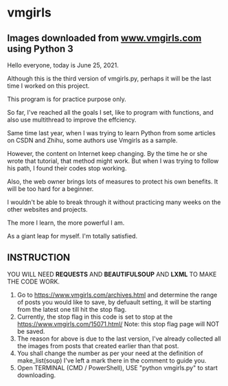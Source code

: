 # vmgirls

## Images downloaded from www.vmgirls.com using Python 3

Hello everyone, today is June 25, 2021.

Although this is the third version of vmgirls.py, perhaps it will be the last time I worked on this project.

This program is for practice purpose only.

So far, I've reached all the goals I set, like to program with functions, and also use multithread to improve the effciency.

Same time last year, when I was trying to learn Python from some articles on CSDN and Zhihu, some authors use Vmgirls as a sample.

However, the content on Internet keep changing. By the time he or she wrote that tutorial, that method might work. But when I was trying to follow his path, I found their codes stop working.

Also, the web owner brings lots of measures to protect his own benefits. It will be too hard for a beginner.

I wouldn't be able to break through it without practicing many weeks on the other websites and projects.

The more I learn, the more powerful I am.

As a giant leap for myself. I'm totally satisfied.

## INSTRUCTION

YOU WILL NEED **REQUESTS** AND **BEAUTIFULSOUP** AND **LXML** TO MAKE THE CODE WORK.


1. Go to https://www.vmgirls.com/archives.html and determine the range of posts you would like to save, by defuault setting, it will be starting from the latest one till hit the stop flag.
2. Currently, the stop flag in this code is set to stop at the
    https://www.vmgirls.com/15071.html/
    Note: this stop flag page will NOT be saved.
3. The reason for above is due to the last version, I've already collected all the
images from posts that created earlier than that post.
4. You shall change the number as per your need at the definition of make_list(soup)
I've left a mark there in the comment to guide you.
5. Open TERMINAL (CMD / PowerShell), USE "python vmgirls.py" to start downloading. 
